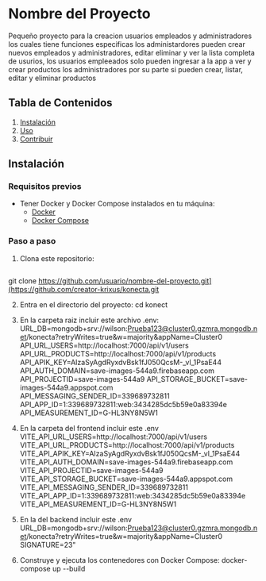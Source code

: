 # Nombre del Proyecto

Pequeño proyecto para la creacion usuarios empleados y administradores los cuales tiene funciones especificas los administardores
pueden crear nuevos empleados y administradores, editar eliminar y ver la lista completa de usurios, los usuarios empleeados solo pueden ingresar a la app a ver y crear productos
los administradores por su parte si pueden crear, listar, editar y eliminar productos


## Tabla de Contenidos
1. [Instalación](#instalación)
2. [Uso](#uso)
3. [Contribuir](#contribuir)

## Instalación

### Requisitos previos
- Tener Docker y Docker Compose instalados en tu máquina:
  - [Docker](https://www.docker.com/get-started)
  - [Docker Compose](https://docs.docker.com/compose/install/)

### Paso a paso

1. Clona este repositorio:
   ```bash
  git clone https://github.com/usuario/nombre-del-proyecto.git](https://github.com/creator-krixus/konecta.git

2. Entra en el directorio del proyecto:
    cd konect
   
4. En la carpeta raiz incluir este archivo .env:
  URL_DB=mongodb+srv://wilson:Prueba123@cluster0.gzmra.mongodb.net/konecta?retryWrites=true&w=majority&appName=Cluster0
  API_URL_USERS=http://localhost:7000/api/v1/users
  API_URL_PRODUCTS=http://localhost:7000/api/v1/products
  API_APIK_KEY=AIzaSyAgdRyxdvBsk1fJ050QcsM-_vl_1PsaE44
  API_AUTH_DOMAIN=save-images-544a9.firebaseapp.com
  API_PROJECTID=save-images-544a9
  API_STORAGE_BUCKET=save-images-544a9.appspot.com
  API_MESSAGING_SENDER_ID=339689732811
  API_APP_ID=1:339689732811:web:3434285dc5b59e0a83394e
  API_MEASUREMENT_ID=G-HL3NY8N5W1

5. En la carpeta del frontend incluir este .env
  VITE_API_URL_USERS=http://localhost:7000/api/v1/users
  VITE_API_URL_PRODUCTS=http://localhost:7000/api/v1/products
  VITE_API_APIK_KEY=AIzaSyAgdRyxdvBsk1fJ050QcsM-_vl_1PsaE44
  VITE_API_AUTH_DOMAIN=save-images-544a9.firebaseapp.com
  VITE_API_PROJECTID=save-images-544a9
  VITE_API_STORAGE_BUCKET=save-images-544a9.appspot.com
  VITE_API_MESSAGING_SENDER_ID=339689732811
  VITE_API_APP_ID=1:339689732811:web:3434285dc5b59e0a83394e
  VITE_API_MEASUREMENT_ID=G-HL3NY8N5W1
  
6. En la del backend incluir este .env
   URL_DB=mongodb+srv://wilson:Prueba123@cluster0.gzmra.mongodb.net/konecta?retryWrites=true&w=majority&appName=Cluster0
   SIGNATURE=23"

7. Construye y ejecuta los contenedores con Docker Compose:
   docker-compose up --build   
  
